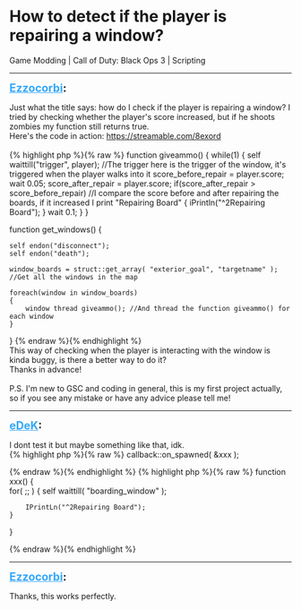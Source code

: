 # How to detect if the player is repairing a window?
Game Modding | Call of Duty: Black Ops 3 | Scripting

---
<strong style="font-size: 1.4em;"><span style="text-decoration: underline;text-decoration-color: #34a7f9;"><span style="color:#34a7f9;">Ezzocorbi</span></span>:</strong>

<p>Just what the title says: how do I check if the player is repairing a window? I tried by checking whether the player&#39;s score increased, but if he shoots zombies my function still returns true.<br />Here&#39;s the code in action: <a href="https://streamable.com/8exord">https://streamable.com/8exord</a><br /><br />{% highlight php %}{% raw %}
function giveammo()
{
    while(1)
    {
        self waittill("trigger", player); //The trigger here is the trigger of the window, it&#39;s triggered when the player walks into it
        score_before_repair = player.score;
        wait 0.05;
        score_after_repair = player.score;
        if(score_after_repair &gt; score_before_repair) //I compare the score before and after repairing the boards, if it increased I print "Repairing Board"
        {
            iPrintln("^2Repairing Board");  
        }
    wait 0.1;
    }
}

function get_windows()
{

    self endon("disconnect");
    self endon("death");

    window_boards = struct::get_array( "exterior_goal", "targetname" ); //Get all the windows in the map

    foreach(window in window_boards)
    {
        window thread giveammo(); //And thread the function giveammo() for each window
    }
}
{% endraw %}{% endhighlight %}
<br />This way of checking when the player is interacting with the window is kinda buggy, is there a better way to do it?<br />Thanks in advance!<br /><br />P.S. I&#39;m new to GSC and coding in general, this is my first project actually, so if you see any mistake or have any advice please tell me!</p>

---
<strong style="font-size: 1.4em;"><span style="text-decoration: underline;text-decoration-color: #34a7f9;"><span style="color:#34a7f9;">eDeK</span></span>:</strong>

<p>I dont test it but maybe something like that, idk.<br />{% highlight php %}{% raw %}
callback::on_spawned( &amp;xxx );

{% endraw %}{% endhighlight %}
{% highlight php %}{% raw %}
function xxx()
{   
    for( ;; )
    {
        self waittill( "boarding_window" );

        IPrintLn("^2Repairing Board");     
    }           
}

{% endraw %}{% endhighlight %}
</p>

---
<strong style="font-size: 1.4em;"><span style="text-decoration: underline;text-decoration-color: #34a7f9;"><span style="color:#34a7f9;">Ezzocorbi</span></span>:</strong>

<p>Thanks, this works perfectly.</p>
